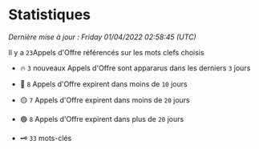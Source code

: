 # Statistiques


_Dernière mise à jour : Friday 01/04/2022 02:58:45 (UTC)_ 

Il y a `23`Appels d'Offre référencés sur les mots clefs choisis

- 🔥 `3` nouveaux Appels d'Offre sont appararus dans les derniers `3` jours
- 🔴  `8` Appels d'Offre expirent dans moins de `10` jours
- 🟡  `7` Appels d'Offre expirent dans moins de `20` jours
- 🟢  `8` Appels d'Offre expirent dans plus de `20` jours

- 🗝 `33` mots-clés